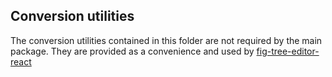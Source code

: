 ## Conversion utilities

The conversion utilities contained in this folder are not required by the main package. They are provided as a convenience and used by [fig-tree-editor-react](https://github.com/CarlosNZ/fig-tree-editor-react)